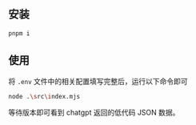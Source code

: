 ## 安装

```sh
pnpm i
```

## 使用

将 `.env` 文件中的相关配置填写完整后，运行以下命令即可

```sh
node .\src\index.mjs
```

等待版本即可看到 chatgpt 返回的低代码 JSON 数据。
